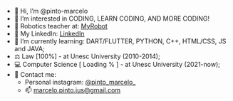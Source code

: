 - 👋 Hi, I’m @pinto-marcelo
- 👀 I’m interested in CODING, LEARN CODING, AND MORE CODING!
- :robot: Robotics teacher at: <a href="https://www.myrobot.com.br/"> MyRobot</a>
- :necktie:	My LinkedIn: <a href="https://www.linkedin.com/in/marcelo-pinto-293778234/"> LinkedIn</a>
- 🌱 I’m currently learning: DART/FLUTTER, PYTHON, C++, HTML/CSS, JS and JAVA;
- ⚖ Law [100%] - at Unesc University (2010-2014);
- 💻 Computer Science [ Loading % ] - at Unesc University (2021-now); 
- 🔭 Contact me:
    - Personal instagram: <a href="https://www.instagram.com/pinto_marcelo_/"> @pinto_marcelo_ </a>  
    - :mailbox: marcelo.pinto.jus@gmail.com  

